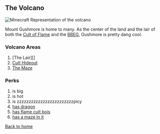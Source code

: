 ## The Volcano

![Minecraft Representation of the volcano](https://raw.githubusercontent.com/FourInchKnife/Dragonfire/assets/places/volcano/volcano.png)

Mount Gushmore is home to many. As the center of the land and the lair of both the [Cult of Flame][cult] and the [BBEG][bbeg], Gushmore is pretty dang cool.

### Volcano Areas

1. [The Lair][]
2. [Cult Hideout][cult]
3. [The Maze][maze]

### Perks

1. is big
2. is hot
3. is zzzzzzzzzzzzzzzzzzzzzzzzpicy
4. [has dragon][lair]
5. [has flame cult bois][cult]
6. [has a maze in it][maze]


[Back to home][home]

[lair]: dragon-lair
[bbeg]: /Dragonfire/groups/dragon
[cult]: /Dragonfire/groups/cult/
[maze]: /Dragonfire/places/volcano/maze
[home]: /Dragonfire
